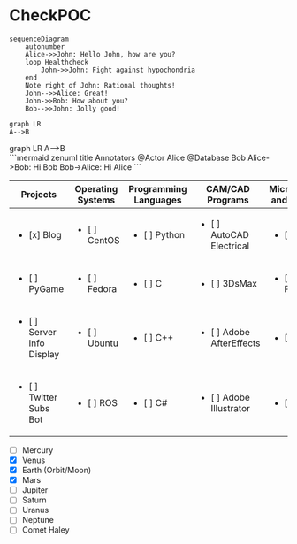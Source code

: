 # CheckPOC

```mermaid
sequenceDiagram
    autonumber
    Alice->>John: Hello John, how are you?
    loop Healthcheck
        John->>John: Fight against hypochondria
    end
    Note right of John: Rational thoughts!
    John-->>Alice: Great!
    John->>Bob: How about you?
    Bob-->>John: Jolly good!
```
<!DOCTYPE html>
<html lang="en">
   <head>
	 <script src="https://cdnjs.cloudflare.com/ajax/libs/mermaid/8.0.0/mermaid.min.js"></script>
    </head>
	 
<body>
 <pre><code class="language-mermaid">graph LR
A--&gt;B
</code></pre>

<div class="mermaid">graph LR
A--&gt;B
</div>
	
</body>
<script>
var config = {
    startOnLoad:true,
    theme: 'forest',
    flowchart:{
            useMaxWidth:false,
            htmlLabels:true
        }
};
mermaid.initialize(config);
window.mermaid.init(undefined, document.querySelectorAll('.language-mermaid'));
</script>

</html>
```mermaid
zenuml
    title Annotators
    @Actor Alice
    @Database Bob
    Alice->Bob: Hi Bob
    Bob->Alice: Hi Alice
```


| Projects | Operating Systems | Programming Languages   | CAM/CAD Programs | Microcontrollers and Processors | 
|---------------------------------- |---------------|---------------|----------------|-----------|
| <ul><li>[x] Blog </li></ul>       | <ul><li>[ ] CentOS</li></ul>        | <ul><li>[ ] Python </li></ul> | <ul><li>[ ] AutoCAD Electrical </li></ul> | <ul><li>[ ] Arduino </li></ul> |
| <ul><li>[ ] PyGame</li></ul>   | <ul><li>[ ] Fedora </li></ul>       | <ul><li>[ ] C</li></ul> | <ul><li>[ ] 3DsMax </li></ul> |<ul><li>[ ] Raspberry Pi </li></ul> |
| <ul><li>[ ] Server Info Display</li></ul>| <ul><li>[ ] Ubuntu</li></ul> | <ul><li>[ ] C++ </li></ul> | <ul><li>[ ] Adobe AfterEffects </li></ul> |<ul><li>[ ]  </li></ul> |
| <ul><li>[ ] Twitter Subs Bot </li></ul> | <ul><li>[ ] ROS </li></ul>    | <ul><li>[ ] C# </li></ul> | <ul><li>[ ] Adobe Illustrator </li></ul> |<ul><li>[ ]  </li></ul> |






- [ ] Mercury
- [x] Venus
- [x] Earth (Orbit/Moon)
- [x] Mars
- [ ] Jupiter
- [ ] Saturn
- [ ] Uranus
- [ ] Neptune
- [ ] Comet Haley
